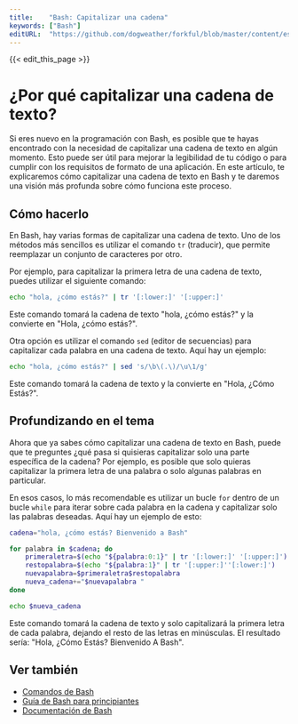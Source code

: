 ```yaml
---
title:    "Bash: Capitalizar una cadena"
keywords: ["Bash"]
editURL:  "https://github.com/dogweather/forkful/blob/master/content/es/bash/capitalizing-a-string.md"
---
```


{{< edit_this_page >}}

# ¿Por qué capitalizar una cadena de texto?

Si eres nuevo en la programación con Bash, es posible que te hayas encontrado con la necesidad de capitalizar una cadena de texto en algún momento. Esto puede ser útil para mejorar la legibilidad de tu código o para cumplir con los requisitos de formato de una aplicación. En este artículo, te explicaremos cómo capitalizar una cadena de texto en Bash y te daremos una visión más profunda sobre cómo funciona este proceso.

## Cómo hacerlo

En Bash, hay varias formas de capitalizar una cadena de texto. Uno de los métodos más sencillos es utilizar el comando `tr` (traducir), que permite reemplazar un conjunto de caracteres por otro.

Por ejemplo, para capitalizar la primera letra de una cadena de texto, puedes utilizar el siguiente comando:

```bash
echo "hola, ¿cómo estás?" | tr '[:lower:]' '[:upper:]'
```

Este comando tomará la cadena de texto "hola, ¿cómo estás?" y la convierte en "Hola, ¿cómo estás?".

Otra opción es utilizar el comando `sed` (editor de secuencias) para capitalizar cada palabra en una cadena de texto. Aquí hay un ejemplo:

```bash
echo "hola, ¿cómo estás?" | sed 's/\b\(.\)/\u\1/g'
```

Este comando tomará la cadena de texto y la convierte en "Hola, ¿Cómo Estás?".

## Profundizando en el tema

Ahora que ya sabes cómo capitalizar una cadena de texto en Bash, puede que te preguntes ¿qué pasa si quisieras capitalizar solo una parte específica de la cadena? Por ejemplo, es posible que solo quieras capitalizar la primera letra de una palabra o solo algunas palabras en particular.

En esos casos, lo más recomendable es utilizar un bucle `for` dentro de un bucle `while` para iterar sobre cada palabra en la cadena y capitalizar solo las palabras deseadas. Aquí hay un ejemplo de esto:

```bash
cadena="hola, ¿cómo estás? Bienvenido a Bash"

for palabra in $cadena; do
    primeraletra=$(echo "${palabra:0:1}" | tr '[:lower:]' '[:upper:]')
    restopalabra=$(echo "${palabra:1}" | tr '[:upper:]''[:lower:]')
    nuevapalabra=$primeraletra$restopalabra
    nueva_cadena+="$nuevapalabra "
done

echo $nueva_cadena
```

Este comando tomará la cadena de texto y solo capitalizará la primera letra de cada palabra, dejando el resto de las letras en minúsculas. El resultado sería: "Hola, ¿Cómo Estás? Bienvenido A Bash".

## Ver también
- [Comandos de Bash](https://www.gnu.org/software/bash/)
- [Guía de Bash para principiantes](https://linuxconfig.org/bash-scripting-tutorial-for-beginners)
- [Documentación de Bash](https://tldp.org/LDP/Bash-Beginners-Guide/html/)